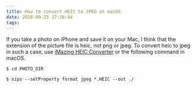 ```yaml
---
title: How to convert HEIC to JPEG on macOS
date: 2018-09-23 17:26:44
tags:
---
```


If you take a photo on iPhone and save it on your Mac, I think that the extension of the picture file is heic, not png or jpeg.
To convert heic to jpeg in such a case, use [iMazing HEIC Converter](https://itunes.apple.com/jp/app/imazing-heic-converter/id1292198261?mt=12) or the following command in macOS.

```shell
$ cd PHOTO_DIR

$ sips --setProperty format jpeg *.HEIC --out ./
```
